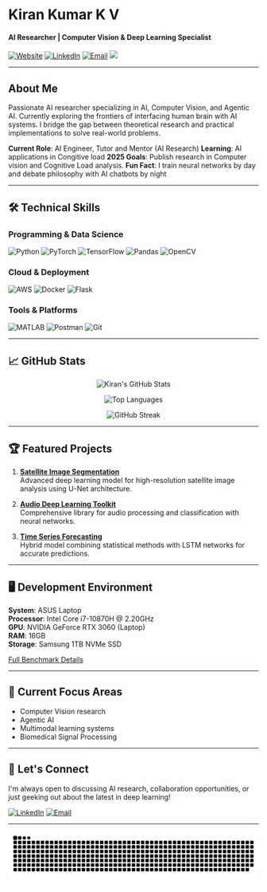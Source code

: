 # Kiran Kumar K V 
#### AI Researcher | Computer Vision & Deep Learning Specialist

[![Website](https://img.shields.io/badge/Portfolio-kirankumarkv.com-blue?style=flat-square)](https://www.linkedin.com/in/kiran-kumar-k-v/)
[![LinkedIn](https://img.shields.io/badge/LinkedIn-Connect-blue?style=flat-square&logo=linkedin)](https://www.linkedin.com/in/kiran-kumar-k-v/)
[![Email](https://img.shields.io/badge/Email-Contact%20Me-red?style=flat-square&logo=gmail)](mailto:your-email@gmail.com)
![](https://komarev.com/ghpvc/?username=kirankumarkv&label=Profile+Views&color=blue&style=flat-square)

---

##  About Me

Passionate AI researcher specializing in AI, Computer Vision, and Agentic AI. Currently exploring the frontiers of interfacing human brain with AI systems. I bridge the gap between theoretical research and practical implementations to solve real-world problems.

**Current Role**: AI Engineer, Tutor and Mentor (AI Research)
**Learning**: AI applications in Congitive load 
**2025 Goals**: Publish research in Computer vision and Cognitive Load analysis. 
**Fun Fact**: I train neural networks by day and debate philosophy with AI chatbots by night

---

## 🛠 Technical Skills

### Programming & Data Science
![Python](https://img.shields.io/badge/Python-Expert-3776AB?style=flat-square&logo=python&logoColor=white)
![PyTorch](https://img.shields.io/badge/PyTorch-Expert-EE4C2C?style=flat-square&logo=pytorch&logoColor=white)
![TensorFlow](https://img.shields.io/badge/TensorFlow-Advanced-FF6F00?style=flat-square&logo=tensorflow&logoColor=white)
![Pandas](https://img.shields.io/badge/Pandas-Expert-150458?style=flat-square&logo=pandas&logoColor=white)
![OpenCV](https://img.shields.io/badge/OpenCV-Advanced-5C3EE8?style=flat-square&logo=opencv&logoColor=white)

### Cloud & Deployment
![AWS](https://img.shields.io/badge/AWS-Intermediate-232F3E?style=flat-square&logo=amazon-aws&logoColor=white)
![Docker](https://img.shields.io/badge/Docker-Intermediate-2496ED?style=flat-square&logo=docker&logoColor=white)
![Flask](https://img.shields.io/badge/Flask-Intermediate-000000?style=flat-square&logo=flask&logoColor=white)

### Tools & Platforms
![MATLAB](https://img.shields.io/badge/MATLAB-Advanced-0076A8?style=flat-square&logo=mathworks&logoColor=white)
![Postman](https://img.shields.io/badge/Postman-Intermediate-FF6C37?style=flat-square&logo=postman&logoColor=white)
![Git](https://img.shields.io/badge/Git-Expert-F05032?style=flat-square&logo=git&logoColor=white)

---

## 📈 GitHub Stats

<div align="center">
  
![Kiran's GitHub Stats](https://github-readme-stats.vercel.app/api?username=kirankumarkv&show_icons=true&theme=radical&hide_title=true&hide_border=true)
  
![Top Languages](https://github-readme-stats.vercel.app/api/top-langs/?username=kirankumarkv&layout=compact&theme=radical&hide_border=true)
  
![GitHub Streak](https://streak-stats.demolab.com?user=kirankumarkv&theme=radical&hide_border=true&date_format=M%20j%5B%2C%20Y%5D)
  
</div>

---

## 🏆 Featured Projects

1. **[Satellite Image Segmentation](https://github.com/kirankumarkv/satellite-segmentation)**  
   Advanced deep learning model for high-resolution satellite image analysis using U-Net architecture.

2. **[Audio Deep Learning Toolkit](https://github.com/kirankumarkv/audio-dl)**  
   Comprehensive library for audio processing and classification with neural networks.

3. **[Time Series Forecasting](https://github.com/kirankumarkv/time-series-forecasting)**  
   Hybrid model combining statistical methods with LSTM networks for accurate predictions.

---

## 🖥 Development Environment

**System**: ASUS Laptop  
**Processor**: Intel Core i7-10870H @ 2.20GHz  
**GPU**: NVIDIA GeForce RTX 3060 (Laptop)  
**RAM**: 16GB  
**Storage**: Samsung 1TB NVMe SSD  

[Full Benchmark Details](https://www.userbenchmark.com/UserRun/54001935)

---

## 🎯 Current Focus Areas

- Computer Vision research
- Agentic AI
- Multimodal learning systems
- Biomedical Signal Processing

---

## 🤝 Let's Connect

I'm always open to discussing AI research, collaboration opportunities, or just geeking out about the latest in deep learning!

[![LinkedIn](https://img.shields.io/badge/LinkedIn-Connect%20Professionally-blue?style=for-the-badge&logo=linkedin)](https://www.linkedin.com/in/kiran-kumar-k-v/)
[![Email](https://img.shields.io/badge/Email-Contact%20Me-red?style=for-the-badge&logo=gmail)](mailto:your-email@gmail.com)

---

<div align="center">
  <picture>
    <source media="(prefers-color-scheme: dark)" srcset="https://raw.githubusercontent.com/platane/snk/output/github-contribution-grid-snake-dark.svg">
    <img alt="GitHub Snake" src="https://raw.githubusercontent.com/platane/snk/output/github-contribution-grid-snake-dark.svg" style="max-width: 100%; height: auto;" />
  </picture>
</div>
